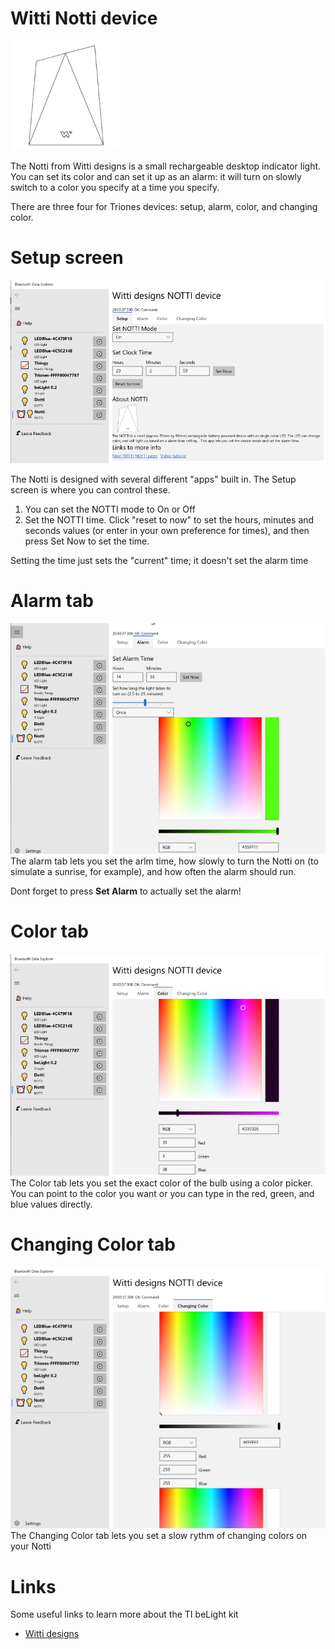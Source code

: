 ﻿# Witti Notti device

![Witti Notti](../DevicePictures/Witti_Notti-175.png)

The Notti from Witti designs is a small rechargeable desktop indicator light. You can set
its color and can set it up as an alarm: it will turn on slowly switch to a color you specify
at a time you specify.

There are three four for Triones devices: setup, alarm, color, and changing color. 

# Setup screen
![Setup screen](../ScreenShots/Light_Witti_Notti_Setup.png)

The Notti is designed with several different "apps" built in. The Setup screen is where you can control these.

1. You can set the NOTTI mode to On or Off
2. Set the NOTTI time. Click "reset to now" to set the hours, minutes and seconds values (or enter in your own preference for times), and then press Set Now to set the time.

Setting the time just sets the "current" time; it doesn't set the alarm time

# Alarm tab
![Alarm](../ScreenShots/Light_Witti_Notti_Alarm.png)
The alarm tab lets you set the arlm time, how slowly to turn the Notti on (to simulate a sunrise, for example), and how often the alarm should run.

Dont forget to press **Set Alarm** to actually set the alarm!

# Color tab
![Color](../ScreenShots/Light_Witti_Notti_Color.png)
The Color tab lets you set the exact color of the bulb using a color picker. You can
point to the color you want or you can type in the red, green, and blue values directly.

# Changing Color tab
![Color](../ScreenShots/Light_Witti_Notti_Changing_Color.png)
The Changing Color tab lets you set a slow rythm of changing colors on your Notti


# Links
Some useful links to learn more about the TI beLight kit
* [Witti designs](https://www.wittidesign.com/products/notti)
